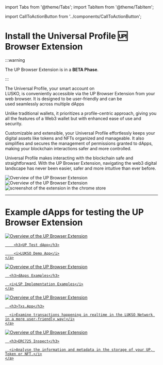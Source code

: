 import Tabs from '@theme/Tabs';
import TabItem from '@theme/TabItem';

import CallToActionButton from '../components/CallToActionButton';

# Install the Universal Profile 🆙 Browser Extension

:::warning

The UP Browser Extension is in a **BETA Phase**.

:::

The Universal Profile, your smart account on LUSKO, is conveniently accessible via the UP Browser Extension from your web browser. It is designed to be user-friendly and can be used seamlessly across multiple dApps

Unlike traditional wallets, it prioritizes a profile-centric approach, giving you all the features of a Web3 wallet but with enhanced ease of use and security.

Customizable and extensible, your Universal Profile effortlessly keeps your digital assets like tokens and NFTs organized and manageable. It also simplifies and secures the management of permissions granted to dApps, making your blockchain interactions safer and more controlled.

Universal Profile makes interacting with the blockchain safe and straightforward. With the UP Browser Extension, navigating the web3 digital landscape has never been easier, safer and more intuitive than ever before.

<div className="row" style={{ marginBottom: '2em', textAlign: 'center', justifyContent: 'center' }}>

  <div className="col">
    <img src="/img/extension/up-extension-showcase-1.png" alt="Overview of the UP Browser Extension" style={{ maxWidth: '300px' }} />
  
  </div>

  <div className="col">
    <img src="/img/extension/up-extension-showcase-2.png" alt="Overview of the UP Browser Extension" style={{ maxWidth: '300px' }} />
  
  </div>

</div>

<div className="row" >
  <div className="col" style={{ margin: '2em 0' }}>
    <CallToActionButton
      text="Download for Chrome / Brave"
      color="white"
      link="https://chrome.google.com/webstore/detail/universal-profiles/abpickdkkbnbcoepogfhkhennhfhehfn"
      icon="fa6-brands:chrome"
    />
  </div>
  <div className="col" style={{ margin: '2em 0' }}>
    <CallToActionButton
      text="Download for Edge"
      color="white"
      bgColor="#303846"
      link="https://chrome.google.com/webstore/detail/universal-profiles/abpickdkkbnbcoepogfhkhennhfhehfn"
      icon="mingcute:edge-fill"
    />
  </div>
</div>

<div style={{textAlign: 'center'}}>
  <img src="/img/extension/chrome-store.png" alt="screenshot of the extension in the chrome store" style={{ maxWidth: '500px' }} />

</div>

---

# Example dApps for testing the UP Browser Extension

<div className="row" style={{ marginBottom: '2em', textAlign: 'center', justifyContent: 'center' }}>

  <div className="col" style={{ marginBottom: '2em' }}>
    <a href="https://up-test-dapp.lukso.tech">
      <img src="/img/example-dapp-up-test-dapp.png" alt="Overview of the UP Browser Extension" style={{ maxWidth: '300px', maxHeight: '160px' }} />
    
        <h3>UP Test dApp</h3>

        <i>LUKSO Demo App</i>
    </a>

  </div>

  <div className="col" style={{ marginBottom: '2em' }}>
    <a href="https://examples.lukso.tech">
      <img src="/img/example-dapps.png" alt="Overview of the UP Browser Extension" style={{ maxWidth: '300px', maxHeight: '160px' }} />
    
      <h3>dApps Examples</h3>

      <i>LSP Implementation Examples</i>
    </a>

  </div>

  <div className="col" style={{ marginBottom: '2em' }}>
    <a href="https://txs.app">
      <img src="/img/example-dapp-tsx-app.png" alt="Overview of the UP Browser Extension" style={{ maxWidth: '300px', maxHeight: '160px' }} />
    
      <h3>Txs.App</h3>

      <i>Examine transactions happening in realtime in the LUKSO Network in a more user-friendly way!</i>
    </a>

  </div>

  <div className="col" style={{ marginBottom: '2em' }}>
    <a href="https://erc725-inspect.lukso.tech/">
      <img src="/img/example-dapp-erc725-inspect.png" alt="Overview of the UP Browser Extension" style={{ maxWidth: '300px', maxHeight: '160px' }} />

      <h3>ERC725 Inspect</h3>

      <i>Analyse the information and metadata in the storage of your UP, Token or NFT.</i>
    </a>

  </div>

</div>
